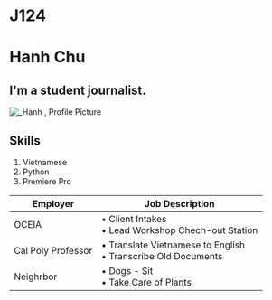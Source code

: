 # J124
# Hanh Chu
## I'm a student journalist. 
![_Hanh , Profile Picture ](https://user-images.githubusercontent.com/109722062/180700360-933344a1-2bf4-4931-b79e-48242d276264.jpg)
## Skills
1. Vietnamese
2. Python
3. Premiere Pro

| Employer | Job Description |
| -------- | --------------- |
| OCEIA | • Client Intakes <br> • Lead Workshop Chech-out Station |
| Cal Poly Professor | • Translate Vietnamese to English <br> • Transcribe Old Documents |
| Neighrbor | • Dogs - Sit <br>  • Take Care of Plants |


